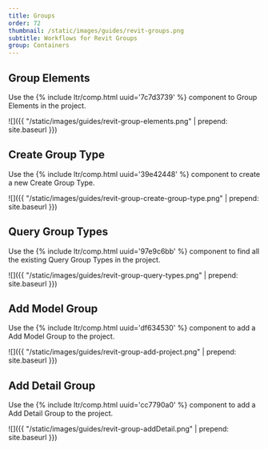 ```yaml
---
title: Groups
order: 72
thumbnail: /static/images/guides/revit-groups.png
subtitle: Workflows for Revit Groups
group: Containers
---
```


## Group Elements

Use the {% include ltr/comp.html uuid='7c7d3739' %} component to Group Elements in the project.

![]({{ "/static/images/guides/revit-group-elements.png" | prepend: site.baseurl }})


## Create Group Type

Use the {% include ltr/comp.html uuid='39e42448' %} component to create a new Create Group Type.

![]({{ "/static/images/guides/revit-group-create-group-type.png" | prepend: site.baseurl }})



## Query Group Types

Use the {% include ltr/comp.html uuid='97e9c6bb' %} component to find all the existing Query Group Types in the project.

![]({{ "/static/images/guides/revit-group-query-types.png" | prepend: site.baseurl }})



## Add Model Group

Use the {% include ltr/comp.html uuid='df634530' %} component to add a Add Model Group to the project.

![]({{ "/static/images/guides/revit-group-add-project.png" | prepend: site.baseurl }})



## Add Detail Group

Use the {% include ltr/comp.html uuid='cc7790a0' %} component to add a Add Detail Group to the project.

![]({{ "/static/images/guides/revit-group-addDetail.png" | prepend: site.baseurl }})